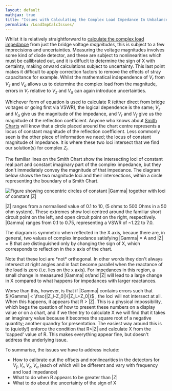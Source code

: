 ```yaml
---
layout: default
mathjax: true
title: "Issues with Calculating the Complex Load Impedance In Unbalanced RF Wheatstone Bridges"
permalink: /LoadImpCalcIssues/
---
```


Whilst it is relatively straightforward to [calculate the complex load impedance](https://github.com/G1OJS/G1OJS-MR300-SARK100-Firmware/blob/1a48a22cbbbc3ff55b7672c966618ecf135c9ec9/pages/Bridge%20Voltages%20to%20Load%20Impedance.md) from just the bridge voltage *magnitudes*, this is subject to a few imprecisions and uncertainties. Measuring the voltage magnitudes involves some kind of diode detector, and these are subject to nonlinearities which must be callibrated out, and it is diffuclt to determine the sign of X with certainty, making onward calculations subject to uncertainty. This last point makes it difficult to apply correction factors to remove the effects of stray capacitance for example. Whilst the mathematical independence of $V_r$ from $V_z$ and $V_a$ allows us to determine the complex load from the magnitude, errors in $V_r$ relative to $V_z$ and $V_a$ can again introduce uncertainties.

Whichever form of equation is used to calculate R (either direct from bridge voltages or going first via VSWR), the logical dependence is the same; $V_z$ and $V_a$ give us the magnitude of the impedance, and $V_r$ and $V_f$ give us the magnitude of the reflection coefficient. Anyone who knows about [Smith Charts](https://leleivre.com/rf_smith.html) will know that a circle placed around the chart centre represents a locus of constant magnitude of the reflection coefficient. Less commonly seen is the other piece of information we need; the locus of constant magnitude of impedance. It is where these two loci intersect that we find our solution(s) for complex $Z_l$. 

The familiar lines on the Smith Chart show the intersecting loci of constant real part and constant imaginary part of the complex impedance, but they don't immediately convey the magnitude of that impedance. The diagram below shows the two magnitude loci and their intersections, within a circle representing the boundary of a Smith Chart.

<img alt='Figure showing concentric circles of constant |Gamma| together with loci of constant |Z|' src='https://github.com/G1OJS/G1OJS-MR300-SARK100-Firmware/blob/8639cfaa215562dc22150d9b16aa0739d18e51b3/assets/img/Figure_2%20ModZ%20and%20ModG.png'></img>

<p>|Z| ranges from a normalised value of 0.1 to 10, (5 ohms to 500 Ohms in a 50 ohm system). These extremes show loci centred around the familiar short circuit point on the left, 
and open circuit point on the right, respectively. |Gamma| ranges from 0.1 to 0.75, representing a VSWR of ~1.22 to 7.0.</p>

<p>The diagram is symmetric when reflected in the X axis, becaue there are, in general, two values of complex impedance satisfying |Gamma| = A and |Z| = B that are distinguished only by changing the sign of X, which corresponds to reflection in the x axis of the chart.</p>

<p>Note that these loci are *not* orthogonal. In other words they don't always intersect at right angles and in fact become parallel when the reactance of the load is zero (i.e. lies on the x axis). For impedances in this region, a small change in meaasured |Gamma| or/and |Z| will lead to a large change in X compared to what happens for impedances with larger reactances. </p>

<p>Worse than this, however, is that if |Gamma| contains errors such that $|\Gamma| < \frac{|Z_l-Z_0|}{|Z_L+Z_0|}$ , the loci will not intersect at all. When this happens, it appears that R > |Z|. This is a physical impossibility, which begs the question of how to present these numbers on a display value or on a chart, and if we then try to calculate X we will find that it takes an imaginary value because it becomes the square root of a negative quantity; another quandry for presentation. The easiest way around this is to (quietly!) enforce the condition that R<|Z| and calculate X from the 'capped' value of R. This makes everything appear fine, but doesn't address the underlying issue.</p>

To summarise, the issues we have to address include:
- How to calibrate out the offsets and nonlinearities in the detectors for $V_f, V_r, V_z, V_a$ (each of which will be different and vary with frequency and load impedance)
- What to do when R appears to be greater than |Z|
- What to do about the uncertainty of the sign of X







